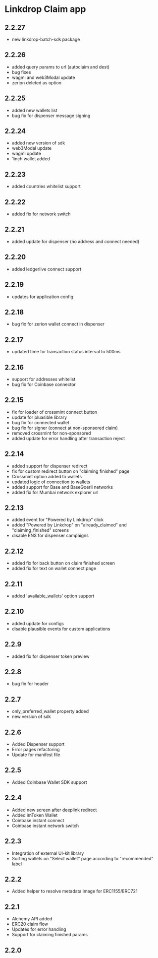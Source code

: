 # Linkdrop Claim app

## 2.2.27
- new linkdrop-batch-sdk package

## 2.2.26
- added query params to url (autoclaim and dest)
- bug fixes
- wagmi and web3Modal update
- zerion deleted as option

## 2.2.25
- added new wallets list
- bug fix for dispenser message signing

## 2.2.24
- added new version of sdk
- web3Modal update
- wagmi update
- 1inch wallet added

## 2.2.23
- added countries whitelist support

## 2.2.22
- added fix for network switch

## 2.2.21
- added update for dispenser (no address and connect needed)

## 2.2.20
- added ledgerlive connect support

## 2.2.19
- updates for application config

## 2.2.18
- bug fix for zerion wallet connect in dispenser

## 2.2.17
- updated time for transaction status interval to 500ms

## 2.2.16
- support for addresses whitelist
- bug fix for Coinbase connector

## 2.2.15
- fix for loader of crossmint connect button
- update for pluasible library
- bug fix for connected wallet
- bug fix for signer (connect at non-sponsored claim)
- removed crossmint for non-sponsored
- added update for error handling after transaction reject

## 2.2.14
- added support for dispenser redirect
- fix for custom redirect button on "claiming finished" page
- Crossmint option added to wallets
- updated logic of connection to wallets
- added support for Base and BaseGoerli networks
- added fix for Mumbai network explorer url

## 2.2.13
- added event for "Powered by Linkdrop" click
- added "Powered by Linkdrop" on "already_claimed" and "claiming_finished" screens
- disable ENS for dispenser campaigns

## 2.2.12
- added fix for back button on claim finished screen
- added fix for text on wallet connect page

## 2.2.11
- added 'available_wallets' option support

## 2.2.10
- added update for configs
- disable plausible events for custom applications

## 2.2.9
- added fix for dispenser token preview

## 2.2.8
- bug fix for header

## 2.2.7
- only_preferred_wallet property added
- new version of sdk

## 2.2.6
- Added Dispenser support
- Error pages refactoring
- Update for manifest file

## 2.2.5
- Added Coinbase Wallet SDK support

## 2.2.4
- Added new screen after deeplink redirect
- Added imToken Wallet
- Coinbase instant connect
- Coinbase instant network switch

## 2.2.3
- Integration of external UI-kit library
- Sorting wallets on "Select wallet" page according to "recommended" label

## 2.2.2
- Added helper to resolve metadata image for ERC1155/ERC721

## 2.2.1
- Alchemy API added
- ERC20 claim flow
- Updates for error handling
- Support for claiming finished params

## 2.2.0
